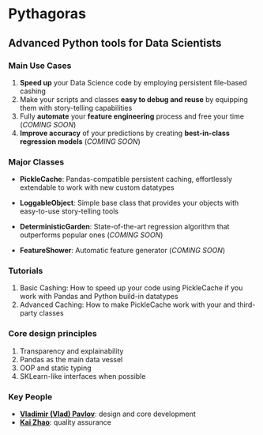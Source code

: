 # Pythagoras
## Advanced Python tools for Data Scientists

### Main Use Cases

1. **Speed up** your Data Science code by employing persistent file-based cashing 
2. Make your scripts and classes **easy to debug and reuse** by equipping them with story-telling capabilities
3. Fully **automate** your **feature engineering** process and free your time (*COMING SOON*)
4. **Improve accuracy** of your predictions by creating **best-in-class regression models** (*COMING SOON*)

### Major Classes

* **PickleCache**: Pandas-compatible persistent caching, effortlessly extendable to work with new custom datatypes

* **LoggableObject**: Simple base class that provides your objects with easy-to-use story-telling tools

* **DeterministicGarden**: State-of-the-art regression algorithm that outperforms popular ones (*COMING SOON*)

* **FeatureShower**: Automatic feature generator (*COMING SOON*) 

### Tutorials

1. Basic Cashing: How to speed up your code using PickleCache if you work with Pandas and Python build-in datatypes
2. Advanced Caching: How to make PickleCache work with your and third-party classes 
 
### Core design principles 

1. Transparency and explainability
2. Pandas as the main data vessel
3. OOP and static typing 
4. SKLearn-like interfaces when possible

### Key People

* [**Vladimir (Vlad) Pavlov**](https://www.linkedin.com/in/vlpavlov/): design and core development 
* [**Kai Zhao**](https://www.linkedin.com/in/kaimzhao/): quality assurance